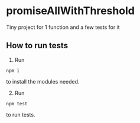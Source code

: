 # promiseAllWithThreshold
Tiny project for 1 function and a few tests for it

## How to run tests

1. Run 
```
npm i
```
to install the modules needed.

2. Run 
```
npm test
```
to run tests.